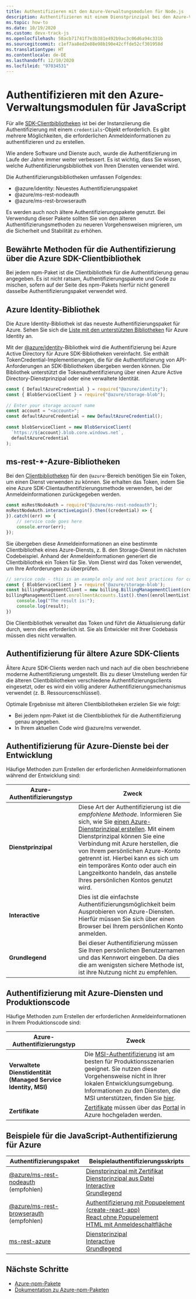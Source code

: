 ```yaml
---
title: Authentifizieren mit den Azure-Verwaltungsmodulen für Node.js
description: Authentifizieren mit einem Dienstprinzipal bei den Azure-Verwaltungsmodulen für Node.js
ms.topic: how-to
ms.date: 10/19/2020
ms.custom: devx-track-js
ms.openlocfilehash: 58acb71741f7e3b381e492b9ac3c06d6a94c331b
ms.sourcegitcommit: c1ef7aa8ed2e88e98b190e42cffde52cf301958d
ms.translationtype: HT
ms.contentlocale: de-DE
ms.lasthandoff: 12/10/2020
ms.locfileid: "97034531"
---
```

# <a name="authenticate-with-the-azure-management-modules-for-javascript"></a>Authentifizieren mit den Azure-Verwaltungsmodulen für JavaScript

Für alle [SDK-Clientbibliotheken](../azure-sdk-library-package-index.md) ist bei der Instanziierung die Authentifizierung mit einem `credentials`-Objekt erforderlich. Es gibt mehrere Möglichkeiten, die erforderlichen Anmeldeinformationen zu authentifizieren und zu erstellen.

Wie andere Software und Dienste auch, wurde die Authentifizierung im Laufe der Jahre immer weiter verbessert. Es ist wichtig, dass Sie wissen, welche Authentifizierungsbibliothek von Ihren Diensten verwendet wird. 

Die Authentifizierungsbibliotheken umfassen Folgendes:

* @azure/identity: Neuestes Authentifizierungspaket
* @azure/ms-rest-nodeauth
* @azure/ms-rest-browserauth

Es werden auch noch ältere Authentifizierungspakete genutzt. Bei Verwendung dieser Pakete sollten Sie von den älteren Authentifizierungsmethoden zu neueren Vorgehensweisen migrieren, um die Sicherheit und Stabilität zu erhöhen. 

## <a name="best-practices-with-azure-sdk-client-library-authentication"></a>Bewährte Methoden für die Authentifizierung über die Azure SDK-Clientbibliothek

Bei jedem npm-Paket ist die Clientbibliothek für die Authentifizierung genau angegeben. Es ist nicht ratsam, Authentifizierungspakete und Code zu mischen, sofern auf der Seite des npm-Pakets hierfür nicht generell dasselbe Authentifizierungspaket verwendet wird. 

## <a name="azure-identity-library"></a>Azure Identity-Bibliothek

Die Azure Identity-Bibliothek ist das neueste Authentifizierungspaket für Azure. Sehen Sie sich die [Liste mit den unterstützten Bibliotheken](https://www.npmjs.com/package/@azure/identity#client-libraries-supporting-authentication-with-azure-identity) für Azure Identity an.

Mit der [@azure/identity](https://www.npmjs.com/package/@azure/identity)-Bibliothek wird die Authentifizierung bei Azure Active Directory für Azure SDK-Bibliotheken vereinfacht. Sie enthält TokenCredential-Implementierungen, die für die Authentifizierung von API-Anforderungen an SDK-Bibliotheken übergeben werden können. Die Bibliothek unterstützt die Tokenauthentifizierung über einen Azure Active Directory-Dienstprinzipal oder eine verwaltete Identität.

```javascript
const { DefaultAzureCredential } = require("@azure/identity");
const { BlobServiceClient } = require("@azure/storage-blob");
 
// Enter your storage account name
const account = "<account>";
const defaultAzureCredential = new DefaultAzureCredential();
 
const blobServiceClient = new BlobServiceClient(
  `https://${account}.blob.core.windows.net`,
  defaultAzureCredential
);
```

## <a name="azure-ms-rest--libraries"></a>ms-rest-*-Azure-Bibliotheken
Bei den [Clientbibliotheken](../azure-sdk-library-package-index.md#modern-javascripttypescript-libraries) für den `@azure`-Bereich benötigen Sie ein Token, um einen Dienst verwenden zu können. Sie erhalten das Token, indem Sie eine Azure SDK-Clientauthentifizierungsmethode verwenden, bei der Anmeldeinformationen zurückgegeben werden. 

```javascript
const msRestNodeAuth = require("@azure/ms-rest-nodeauth");
msRestNodeAuth.interactiveLogin().then((credential) => {
}).catch((err) => {
    // service code goes here
    console.error(err);
});
```

Sie übergeben diese Anmeldeinformationen an eine bestimmte Clientbibliothek eines Azure-Diensts, z. B. den Storage-Dienst im nächsten Codebeispiel. Anhand der Anmeldeinformationen generiert die Clientbibliothek ein Token für Sie. Vom Dienst wird das Token verwendet, um Ihre Anforderungen zu überprüfen. 

```javascript
// service code - this is an example only and not best practices for code flow
const { BlobServiceClient } = require('@azure/storage-blob');
const billingManagementClient = new billing.BillingManagementClient(credential, subscriptionId);
billingManagementClient.enrollmentAccounts.list().then((enrollmentList) => {
    console.log("The result is:");
    console.log(result);
})
```

Die Clientbibliothek verwaltet das Token und führt die Aktualisierung dafür durch, wenn dies erforderlich ist. Sie als Entwickler mit Ihrer Codebasis müssen dies nicht verwalten.

## <a name="older-azure-sdk-client-authentication"></a>Authentifizierung für ältere Azure SDK-Clients 

Ältere Azure SDK-Clients werden nach und nach auf die oben beschriebene moderne Authentifizierung umgestellt. Bis zu dieser Umstellung werden für die älteren Clientbibliotheken verschiedene Authentifizierungsclients eingesetzt, oder es wird ein völlig anderer Authentifizierungsmechanismus verwendet (z. B. Ressourcenschlüssel). 

Optimale Ergebnisse mit älteren Clientbibliotheken erzielen Sie wie folgt: 
* Bei jedem npm-Paket ist die Clientbibliothek für die Authentifizierung genau angegeben. 
* In Ihrem aktuellen Code wird @azure/ms verwendet.

## <a name="authentication-with-azure-services-while-developing"></a>Authentifizierung für Azure-Dienste bei der Entwicklung

Häufige Methoden zum Erstellen der erforderlichen Anmeldeinformationen während der Entwicklung sind:

| Azure-Authentifizierungstyp|Zweck|
|--|--|
|**Dienstprinzipal**|Diese Art der Authentifizierung ist die _empfohlene Methode_. Informieren Sie sich, wie Sie [einen Azure-Dienstprinzipal erstellen](node-sdk-azure-authenticate-principal.md). Mit einem Dienstprinzipal können Sie eine Verbindung mit Azure herstellen, die von Ihrem persönlichen Azure-Konto getrennt ist. Hierbei kann es sich um ein temporäres Konto oder auch ein Langzeitkonto handeln, das anstelle Ihres persönlichen Kontos genutzt wird.|
| **Interactive**| Dies ist die einfachste Authentifizierungsmöglichkeit beim Ausprobieren von Azure-Diensten. Hierfür müssen Sie sich über einen Browser bei Ihrem persönlichen Konto anmelden. |
|**Grundlegend**|Bei dieser Authentifizierung müssen Sie Ihren persönlichen Benutzernamen und das Kennwort eingeben. Da dies die am wenigsten sichere Methode ist, ist ihre Nutzung nicht zu empfehlen.| 

## <a name="authentication-with-azure-services-and-production-code"></a>Authentifizierung mit Azure-Diensten und Produktionscode

Häufige Methoden zum Erstellen der erforderlichen Anmeldeinformationen in Ihrem Produktionscode sind:

|Azure-Authentifizierungstyp|Zweck|
|--|--|
|**Verwaltete Dienstidentität (Managed Service Identity, MSI)**|Die [MSI-Authentifizierung](/azure/active-directory/managed-identities-azure-resources/overview) ist am besten für Produktionsszenarien geeignet. Sie nutzen diese Vorgehensweise nicht in Ihrer lokalen Entwicklungsumgebung. Informationen zu den Diensten, die MSI unterstützen, finden Sie [hier](/azure/active-directory/managed-identities-azure-resources/services-support-managed-identities).|
|**Zertifikate**|[Zertifikate](/azure/cloud-services/cloud-services-certs-create) müssen über das [Portal](/azure/cloud-services/cloud-services-configure-ssl-certificate-portal) in Azure hochgeladen werden.|

## <a name="javascript-authentication-samples-for-azure"></a>Beispiele für die JavaScript-Authentifizierung für Azure

|Authentifizierungspaket|Beispielauthentifizierungsskripts|
|--|--|
|[@azure/ms-rest-nodeauth](https://www.npmjs.com/package/@azure/ms-rest-nodeauth) <br>(empfohlen)|[Dienstprinzipal mit Zertifikat](https://github.com/Azure/ms-rest-nodeauth/blob/master/samples/authFileWithSpCert.ts)<br>[Dienstprinzipal aus Datei](https://github.com/Azure/ms-rest-nodeauth/blob/master/samples/authFileWithSpSecret.ts)<br>[Interactive](https://github.com/Azure/ms-rest-nodeauth/blob/master/samples/interactivePersonalAccount.ts)<br>[Grundlegend](https://github.com/Azure/ms-rest-nodeauth/blob/master/samples/usernamePassword.ts)|
|[@azure/ms-rest-browserauth](https://www.npmjs.com/package/@azure/ms-rest-browserauth)<br>(empfohlen)|[Authentifizierung mit Popupelement (create-react-app)](https://github.com/Azure/ms-rest-browserauth/tree/master/samples/authentication-with-popup)<br>[React ohne Popupelement](https://github.com/Azure/ms-rest-browserauth/tree/master/samples/react-app)<br>[HTML mit Anmeldeschaltfläche](https://github.com/Azure/ms-rest-browserauth/tree/master/samples/vanilla)|
|[ms-rest-azure](https://www.npmjs.com/package/ms-rest-azure)|[Dienstprinzipal](https://github.com/Azure/azure-sdk-for-node/blob/master/Documentation/Authentication.md#service-principal-authentication)<br>[Interactive](https://github.com/Azure/azure-sdk-for-node/blob/master/Documentation/Authentication.md#interactive-login)<br>[Grundlegend](https://github.com/Azure/azure-sdk-for-node/blob/master/Documentation/Authentication.md#basic-authentication)|

## <a name="next-steps"></a>Nächste Schritte   

* [Azure-npm-Pakete](../azure-sdk-library-package-index.md)
* [Dokumentation zu Azure-npm-Paketen](/javascript/api/overview/azure/?view=azure-node-latest)
